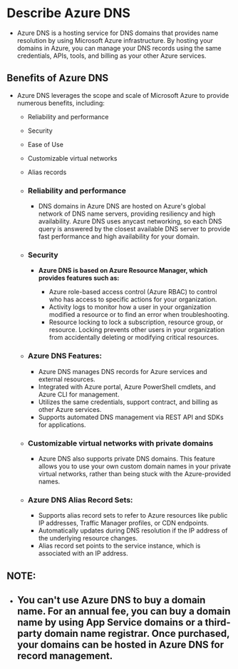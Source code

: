 # Describe Azure DNS

- Azure DNS is a hosting service for DNS domains that provides name resolution by using Microsoft Azure infrastructure. By hosting your domains in Azure, you can manage your DNS records using the same credentials, APIs, tools, and billing as your other Azure services.


## Benefits of Azure DNS
- Azure DNS leverages the scope and scale of Microsoft Azure to provide numerous benefits, including:

    - Reliability and performance
    - Security
    - Ease of Use
    - Customizable virtual networks
    - Alias records

    - ### Reliability and performance
      - DNS domains in Azure DNS are hosted on Azure's global network of DNS name servers, providing resiliency and high availability. Azure DNS uses anycast networking, so each DNS query is answered by the closest available DNS server to provide fast performance and high availability for your domain.

    - ### Security
        - **Azure DNS is based on Azure Resource Manager, which provides features such as:**

            - Azure role-based access control (Azure RBAC) to control who has access to specific actions for your organization.
            - Activity logs to monitor how a user in your organization modified a resource or to find an error when troubleshooting.
            - Resource locking to lock a subscription, resource group, or resource. Locking prevents other users in your organization from accidentally deleting or modifying critical resources.

    - ### Azure DNS Features:

      - Azure DNS manages DNS records for Azure services and external resources.
      - Integrated with Azure portal, Azure PowerShell cmdlets, and Azure CLI for management.
      - Utilizes the same credentials, support contract, and billing as other Azure services.
      - Supports automated DNS management via REST API and SDKs for applications.

    - ### Customizable virtual networks with private domains
        - Azure DNS also supports private DNS domains. This feature allows you to use your own custom domain names in your private virtual networks, rather than being stuck with the Azure-provided names.

    - ### Azure DNS Alias Record Sets:

        - Supports alias record sets to refer to Azure resources like public IP addresses, Traffic Manager profiles, or CDN endpoints.
        - Automatically updates during DNS resolution if the IP address of the underlying resource changes.
        - Alias record set points to the service instance, which is associated with an IP address.


## NOTE:

- ## You can't use Azure DNS to buy a domain name. For an annual fee, you can buy a domain name by using App Service domains or a third-party domain name registrar. Once purchased, your domains can be hosted in Azure DNS for record management.



